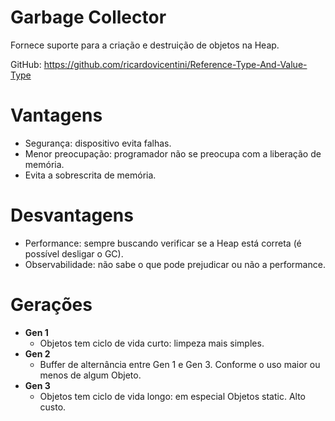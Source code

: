 # Garbage Collector

Fornece suporte para a criação e destruição de objetos na Heap.

GitHub: https://github.com/ricardovicentini/Reference-Type-And-Value-Type

# Vantagens

- Segurança: dispositivo evita falhas.
- Menor preocupação: programador não se preocupa com a liberação de memória.
- Evita a sobrescrita de memória.


# Desvantagens

- Performance: sempre buscando verificar se a Heap está correta (é possível desligar o GC).
- Observabilidade: não sabe o que pode prejudicar ou não a performance.

# Gerações

- **Gen 1** 
	- Objetos tem ciclo de vida curto: limpeza mais simples.
- **Gen 2** 
	- Buffer de alternância entre Gen 1 e Gen 3. Conforme o uso maior ou menos de algum Objeto.
- **Gen 3** 
	- Objetos tem ciclo de vida longo: em especial Objetos static. Alto custo.
